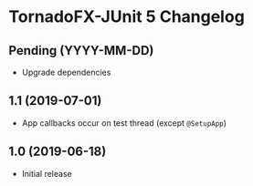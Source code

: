 # TornadoFX-JUnit 5 Changelog

## Pending (YYYY-MM-DD)

- Upgrade dependencies

## 1.1 (2019-07-01)

- App callbacks occur on test thread (except `@SetupApp`)

## 1.0 (2019-06-18)

- Initial release